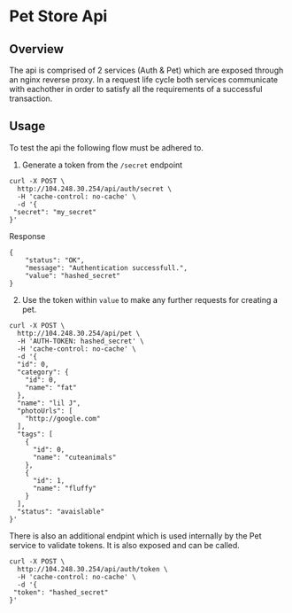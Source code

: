 # Pet Store Api

## Overview

The api is comprised of 2 services (Auth & Pet) which are exposed through an nginx reverse proxy. In a request life cycle both services communicate with eachother in order to satisfy all the requirements of a successful transaction.

## Usage

To test the api the following flow must be adhered to.

1. Generate a token from the `/secret` endpoint

```
curl -X POST \
  http://104.248.30.254/api/auth/secret \
  -H 'cache-control: no-cache' \
  -d '{
 "secret": "my_secret"
}'
```
Response

```
{
    "status": "OK",
    "message": "Authentication successfull.",
    "value": "hashed_secret"
}
```

2. Use the token within `value` to make any further requests for creating a pet.

```
curl -X POST \
  http://104.248.30.254/api/pet \
  -H 'AUTH-TOKEN: hashed_secret' \
  -H 'cache-control: no-cache' \
  -d '{
  "id": 0,
  "category": {
    "id": 0,
    "name": "fat"
  },
  "name": "lil J",
  "photoUrls": [
    "http://google.com"
  ],
  "tags": [
    {
      "id": 0,
      "name": "cuteanimals"
    },
    {
      "id": 1,
      "name": "fluffy"
    }
  ],
  "status": "avaislable"
}'
```
There is also an additional endpint which is used internally by the Pet service to validate tokens. It is also exposed and can be called.

```
curl -X POST \
  http://104.248.30.254/api/auth/token \
  -H 'cache-control: no-cache' \
  -d '{
 "token": "hashed_secret"
}'
```